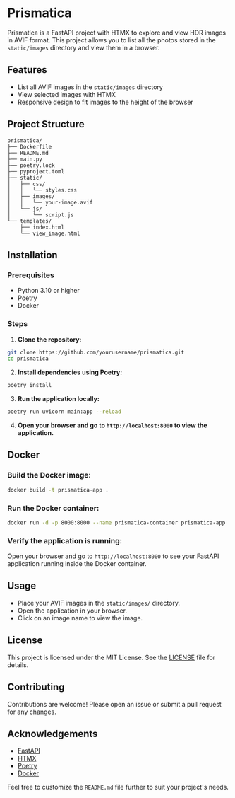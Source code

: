 
# Prismatica

Prismatica is a FastAPI project with HTMX to explore and view HDR images in AVIF format. This project allows you to list all the photos stored in the `static/images` directory and view them in a browser.

## Features

- List all AVIF images in the `static/images` directory
- View selected images with HTMX
- Responsive design to fit images to the height of the browser

## Project Structure

```
prismatica/
├── Dockerfile
├── README.md
├── main.py
├── poetry.lock
├── pyproject.toml
├── static/
│   ├── css/
│   │   └── styles.css
│   ├── images/
│   │   └── your-image.avif
│   └── js/
│       └── script.js
└── templates/
    ├── index.html
    └── view_image.html
```

## Installation

### Prerequisites

- Python 3.10 or higher
- Poetry
- Docker

### Steps

1. **Clone the repository:**

```sh
git clone https://github.com/yourusername/prismatica.git
cd prismatica
```

2. **Install dependencies using Poetry:**

```sh
poetry install
```

3. **Run the application locally:**

```sh
poetry run uvicorn main:app --reload
```

4. **Open your browser and go to `http://localhost:8000` to view the application.**

## Docker

### Build the Docker image:

```sh
docker build -t prismatica-app .
```

### Run the Docker container:

```sh
docker run -d -p 8000:8000 --name prismatica-container prismatica-app
```

### Verify the application is running:

Open your browser and go to `http://localhost:8000` to see your FastAPI application running inside the Docker container.

## Usage

- Place your AVIF images in the `static/images/` directory.
- Open the application in your browser.
- Click on an image name to view the image.

## License

This project is licensed under the MIT License. See the [LICENSE](LICENSE) file for details.

## Contributing

Contributions are welcome! Please open an issue or submit a pull request for any changes.

## Acknowledgements

- [FastAPI](https://fastapi.tiangolo.com/)
- [HTMX](https://htmx.org/)
- [Poetry](https://python-poetry.org/)
- [Docker](https://www.docker.com/)

Feel free to customize the `README.md` file further to suit your project's needs.